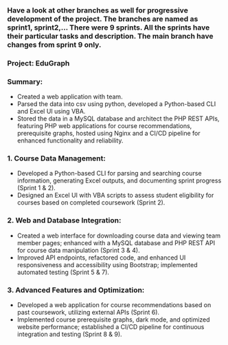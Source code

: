 ### Have a look at other branches as well for progressive development of the project. The branches are named as sprint1, sprint2,... There were 9 sprints. All the sprints have their particular tasks and description. The main branch have changes from sprint 9 only.
### Project: EduGraph

   ### Summary:
   -   Created a web application with team.
   -   Parsed the data into csv using python, developed a Python-based CLI and Excel UI using VBA.
   -   Stored the data in a MySQL database and architect the PHP REST APIs, featuring PHP web applications for course recommendations, prerequisite graphs, hosted using Nginx and a CI/CD pipeline for enhanced functionality and reliability.


### 1. **Course Data Management:**
   - Developed a Python-based CLI for parsing and searching course information, generating Excel outputs, and documenting sprint progress (Sprint 1 & 2).
   - Designed an Excel UI with VBA scripts to assess student eligibility for courses based on completed coursework (Sprint 2).

### 2. **Web and Database Integration:**
   - Created a web interface for downloading course data and viewing team member pages; enhanced with a MySQL database and PHP REST API for course data manipulation (Sprint 3 & 4).
   - Improved API endpoints, refactored code, and enhanced UI responsiveness and accessibility using Bootstrap; implemented automated testing (Sprint 5 & 7).

### 3. **Advanced Features and Optimization:**
   - Developed a web application for course recommendations based on past coursework, utilizing external APIs (Sprint 6).
   - Implemented course prerequisite graphs, dark mode, and optimized website performance; established a CI/CD pipeline for continuous integration and testing (Sprint 8 & 9).
